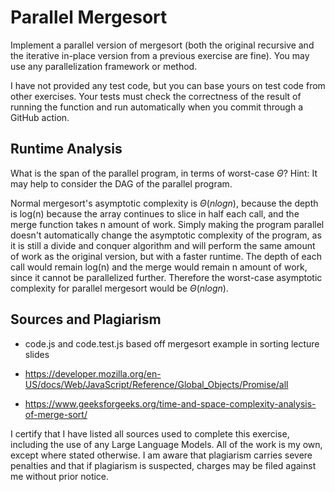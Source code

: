 # Parallel Mergesort

Implement a parallel version of mergesort (both the original recursive and the
iterative in-place version from a previous exercise are fine). You may use any
parallelization framework or method.

I have not provided any test code, but you can base yours on test code from
other exercises. Your tests must check the correctness of the result of running
the function and run automatically when you commit through a GitHub action.

## Runtime Analysis

What is the span of the parallel program, in terms of worst-case $\Theta$? Hint:
It may help to consider the DAG of the parallel program.

Normal mergesort's asymptotic complexity is $\Theta(nlogn)$, because the depth is log(n) because the array continues to slice in half each call, and the merge function takes n amount of work. Simply making the program parallel doesn't automatically change the asymptotic complexity of the program, as it is still a divide and conquer algorithm and will perform the same amount of work as the original version, but with a faster runtime. The depth of each call would remain log(n) and the merge would remain n amount of work, since it cannot be parallelized further. Therefore the worst-case asymptotic complexity for parallel mergesort would be $\Theta(nlogn)$. 

## Sources and Plagiarism 

- code.js and code.test.js based off mergesort example in sorting lecture slides

- https://developer.mozilla.org/en-US/docs/Web/JavaScript/Reference/Global_Objects/Promise/all
  
- https://www.geeksforgeeks.org/time-and-space-complexity-analysis-of-merge-sort/

I certify that I have listed all sources used to complete this exercise, including the use of any Large Language Models. All of the work is my own, except where stated otherwise. I am aware that plagiarism carries severe penalties and that if plagiarism is suspected, charges may be filed against me without prior notice.
